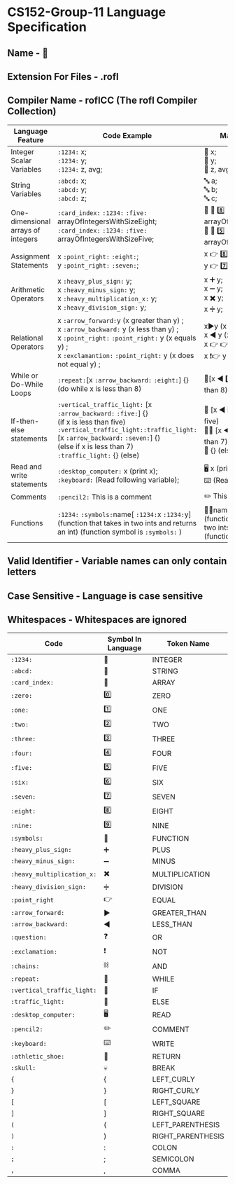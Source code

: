 # CS152-Group-11 Language Specification
## Name - :rofl:
## Extension For Files - .rofl
## Compiler Name - roflCC (The rofl Compiler Collection)
| Language Feature | Code Example |Markdown Example |
| ---------------- | ------------ | --------------- |
| Integer Scalar Variables | `:1234:` x; <br /> `:1234:` y; <br /> `:1234:` z, avg; |:1234: x;<br /> :1234: y; <br /> :1234: z, avg;
| String Variables | `:abcd:` x; <br /> `:abcd:` y; <br /> `:abcd:` z; | 🔤 a;<br /> 🔤 b; <br /> 🔤 c;
| One-dimensional arrays of integers | `:card_index:` `:1234:` `:five:` arrayOfIntegersWithSizeEight; <br />`:card_index:` `:1234:` `:five:` arrayOfIntegersWithSizeFive; | 📇 🔢 8️⃣ arrayOfIntegersWithSizeEight; <br /> 📇 🔢 5️⃣ arrayOfIntegersWithSizeFive; |
| Assignment Statements | x `:point_right:` `:eight:`; <br /> y `:point_right:` `:seven:`; |x 👉 8️⃣; <br /> y 👉 :seven:; |
| Arithmetic Operators | x `:heavy_plus_sign:` y; <br /> x `:heavy_minus_sign:` y; <br /> x `:heavy_multiplication_x:` y; <br /> x `:heavy_division_sign:` y; | x ➕ y; <br /> x ➖ y; <br /> x ✖️ y; <br /> x ➗ y;|
| Relational Operators | x `:arrow_forward:`y (x greater than y) ; <br /> x `:arrow_backward:` y (x less than y) ;  <br /> x `:point_right:` `:point_right:` y (x equals y) ; <br /> x `:exclamantion:` `:point_right:` y (x does not equal y) ; | x▶️y (x greater than y) ; <br /> x ◀️ y (x less than y) ; <br /> x 👉 👉 y (x equals y) ; <br /> x ❗👉 y (x does not equal y) ; | 
| While or Do-While Loops | `:repeat:`[x `:arrow_backward:` `:eight:`] {} <br />(do while x is less than 8) |  🔁[x ◀️ 8️⃣] (do while x is less than 8) | 
| If-then-else statements | `:vertical_traffic_light:` [x `:arrow_backward:` `:five:`] {} <br />(if x is less than five) <br /> `:vertical_traffic_light::traffic_light:` [x `:arrow_backward:` `:seven:`] {} <br /> (else if x is less than 7) <br /> `:traffic_light:` {} (else) |🚦 [x ◀️ :five:] {} (if x is less than five) <br /> 🚥🚦 [x ◀️ :seven:] {} (else if x is less than 7) <br />🚥 {} (else) |
| Read and write statements | `:desktop_computer:` x (print x); <br /> `:keyboard:` (Read following variable); | 🖥️ x (print x); <br /> ⌨️ (Read following variable); |
| Comments | `:pencil2:` This is a comment | ✏️ This is a comment |
| Functions | `:1234:` `:symbols:`name[ `:1234:`x `:1234:`y] <br /> (function that takes in two ints and returns an int) (function symbol is `:symbols:` )| 🔢🔣name[ 🔢x 🔢y] { (code) } <br /> (function, name, that takes in two ints and returns an int) (function symbol is 🔣) |

## Valid Identifier - Variable names can only contain letters
## Case Sensitive - Language is case sensitive
## Whitespaces - Whitespaces are ignored

| Code | Symbol In Language | Token Name |
| ---- | ------------------ | ---------- |
| `:1234:` | 🔢 | INTEGER |
| `:abcd:` | 🔡 | STRING |
| `:card_index:` | 📇 | ARRAY |
| `:zero:` | 0️⃣ | ZERO |
| `:one:` | 1️⃣ | ONE |
| `:two:` | 2️⃣ | TWO |
| `:three:` | 3️⃣ | THREE |
| `:four:` | 4️⃣ | FOUR |
| `:five:` | 5️⃣ | FIVE |
| `:six:` | 6️⃣ | SIX |
| `:seven:` | 7️⃣ | SEVEN |
| `:eight:` | 8️⃣ | EIGHT |
| `:nine:` | 9️⃣ | NINE |
| `:symbols:` | 🔣 | FUNCTION |
| `:heavy_plus_sign:` | ➕ | PLUS |
| `:heavy_minus_sign:` | ➖ | MINUS |
| `:heavy_multiplication_x:` | ✖️ | MULTIPLICATION |
| `:heavy_division_sign:` | ➗ | DIVISION |
| `:point_right` | 👉 | EQUAL |
| `:arrow_forward:` | ▶️ | GREATER_THAN |
| `:arrow_backward:` | ◀️ | LESS_THAN |
| `:question:` | ❓ | OR |
| `:exclamation:` | ❗ | NOT |
| `:chains:` | :chains: | AND |
| `:repeat:` | 🔁 | WHILE |
| `:vertical_traffic_light:` | 🚦 | IF |
| `:traffic_light:` | 🚥 | ELSE |
| `:desktop_computer:` | 🖥️ | READ |
| `:pencil2:`| :pencil2: | COMMENT|
| `:keyboard:` | ⌨️ | WRITE |
| `:athletic_shoe:` | :athletic_shoe: | RETURN |
| `:skull:` | :skull: | BREAK |
| `{` | { | LEFT_CURLY |
| `}` | } | RIGHT_CURLY |
| `[` | [ | LEFT_SQUARE |
| `]` | ] | RIGHT_SQUARE |
| `(` | ( | LEFT_PARENTHESIS |
| `)` | ) | RIGHT_PARENTHESIS |
| `:` | : | COLON |
| `;` | ; | SEMICOLON |
| `,` | , | COMMA |

